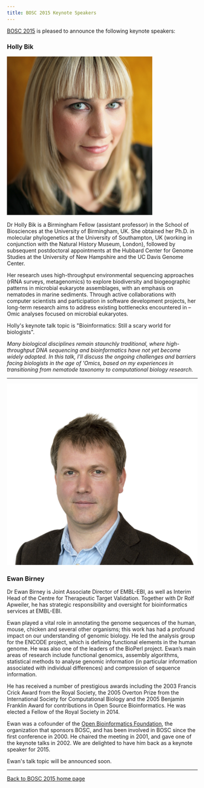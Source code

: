 ```yaml
---
title: BOSC 2015 Keynote Speakers
---
```


[BOSC 2015](BOSC_2015 "wikilink") is pleased to announce the following
keynote speakers:

### Holly Bik

![Holly Bik](HollyBik.png "Holly Bik")

Dr Holly Bik is a Birmingham Fellow (assistant professor) in the School
of Biosciences at the University of Birmingham, UK. She obtained her
Ph.D. in molecular phylogenetics at the University of Southampton, UK
(working in conjunction with the Natural History Museum, London),
followed by subsequent postdoctoral appointments at the Hubbard Center
for Genome Studies at the University of New Hampshire and the UC Davis
Genome Center.

Her research uses high-throughput environmental sequencing approaches
(rRNA surveys, metagenomics) to explore biodiversity and biogeographic
patterns in microbial eukaryote assemblages, with an emphasis on
nematodes in marine sediments. Through active collaborations with
computer scientists and participation in software development projects,
her long-term research aims to address existing bottlenecks encountered
in –Omic analyses focused on microbial eukaryotes.

Holly's keynote talk topic is "Bioinformatics: Still a scary world for
biologists".

*Many biological disciplines remain staunchly traditional, where
high-throughput DNA sequencing and bioinformatics have not yet become
widely adopted. In this talk, I'll discuss the ongoing challenges and
barriers facing biologists in the age of 'Omics, based on my experiences
in transitioning from nematode taxonomy to computational biology
research.*

------------------------------------------------------------------------

![Ewan Birney](EwanBirney.png "Ewan Birney")

### Ewan Birney

Dr Ewan Birney is Joint Associate Director of EMBL-EBI, as well as
Interim Head of the Centre for Therapeutic Target Validation. Together
with Dr Rolf Apweiler, he has strategic responsibility and oversight for
bioinformatics services at EMBL-EBI.

Ewan played a vital role in annotating the genome sequences of the
human, mouse, chicken and several other organisms; this work has had a
profound impact on our understanding of genomic biology. He led the
analysis group for the ENCODE project, which is defining functional
elements in the human genome. He was also one of the leaders of the
BioPerl project. Ewan’s main areas of research include functional
genomics, assembly algorithms, statistical methods to analyse genomic
information (in particular information associated with individual
differences) and compression of sequence information.

He has received a number of prestigious awards including the 2003
Francis Crick Award from the Royal Society, the 2005 Overton Prize from
the International Society for Computational Biology and the 2005
Benjamin Franklin Award for contributions in Open Source Bioinformatics.
He was elected a Fellow of the Royal Society in 2014.

Ewan was a cofounder of the [Open Bioinformatics
Foundation](Main_Page "wikilink"), the organization that sponsors BOSC,
and has been involved in BOSC since the first conference in 2000. He
chaired the meeting in 2001, and gave one of the keynote talks in 2002.
We are delighted to have him back as a keynote speaker for 2015.

Ewan's talk topic will be announced soon.

------------------------------------------------------------------------

[Back to BOSC 2015 home page](BOSC_2015 "wikilink")
